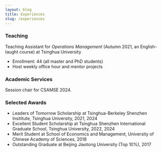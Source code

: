 ```yaml
---
layout: blog
title: Experiences
slug: /experiences
---
```


### Teaching
<p>
  Teaching Assistant for <em>Operations Management</em> (Autumn 2021, an English-taught course) at Tsinghua University 
<ul>
  <li>Enrollment: 44 (all master and PhD students) </li>
  <li>Host weekly office hour and mentor projects </li>
</ul>
</p>

### Academic Services 
<p>
  Session chair for CSAMSE 2024.
</p>

### Selected Awards
<p>
  <ul>
<li>Leaders of Tomorrow Scholarship at Tsinghua-Berkeley Shenzhen Insititute, Tsinghua University, 2021, 2024 </li>
<li>Excellent Student Scholarship at Tsinghua Shenzhen International Graduate School, Tsinghua University, 2022, 2024</li>
<li>Merit Student at School of Economics and Management, University of Chinese Academy of Sciences, 2018 </li>
<li>Outstanding Graduate at Beijing Jiaotong University (Top 10%), 2017</li>
</ul>
</p>

